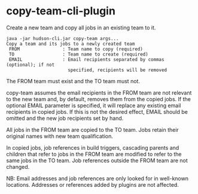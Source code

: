 copy-team-cli-plugin
====================

Create a new team and copy all jobs in an existing team to it.

    java -jar hudson-cli.jar copy-team args...
    Copy a team and its jobs to a newly created team
     FROM                : Team name to copy (required)
     TO                  : Team name to create (required)
     EMAIL               : Email recipients separated by commas (optional); if not
                           specified, recipients will be removed

The FROM team must exist and the TO team must not.

copy-team assumes the email recipients in the FROM team are not relevant to the new
team and, by default, removes them from the copied jobs. If the optional EMAIL
parameter is specified, it will replace any existing email recipients in copied jobs.
If this is not the desired effect, EMAIL should be omitted and the new job
recipients set by hand.

All jobs in the FROM team are copied to the TO team. Jobs retain their original
names with new team qualification.

In copied jobs, job references in build triggers, cascading parents and children
that refer to jobs in the FROM team are modified to refer to the same jobs in the TO team.
Job references outside the FROM team are not changed.

NB: Email addresses and job references are only looked for in well-known locations.
Addresses or references added by plugins are not affected.
